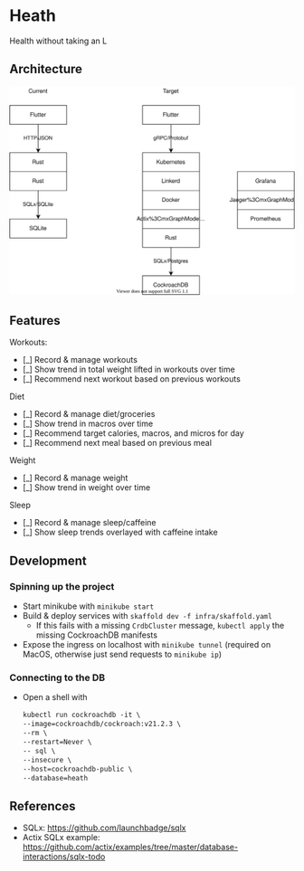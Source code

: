 # Heath

Health without taking an L

## Architecture

![Architecture Diagram](./arch.drawio.svg)

## Features

Workouts:
- [_] Record & manage workouts
- [_] Show trend in total weight lifted in workouts over time
- [_] Recommend next workout based on previous workouts

Diet
- [_] Record & manage diet/groceries
- [_] Show trend in macros over time
- [_] Recommend target calories, macros, and micros for day
- [_] Recommend next meal based on previous meal

Weight
- [_] Record & manage weight
- [_] Show trend in weight over time

Sleep
- [_] Record & manage sleep/caffeine
- [_] Show sleep trends overlayed with caffeine intake

## Development

### Spinning up the project

- Start minikube with `minikube start`
- Build & deploy services with `skaffold dev -f infra/skaffold.yaml`
  - If this fails with a missing `CrdbCluster` message, `kubectl apply` the missing CockroachDB manifests
- Expose the ingress on localhost with `minikube tunnel` (required on MacOS, otherwise just send requests to `minikube ip`)

### Connecting to the DB

- Open a shell with
  ```
  kubectl run cockroachdb -it \
  --image=cockroachdb/cockroach:v21.2.3 \
  --rm \
  --restart=Never \
  -- sql \
  --insecure \
  --host=cockroachdb-public \
  --database=heath
  ```

## References

- SQLx: https://github.com/launchbadge/sqlx
- Actix SQLx example: https://github.com/actix/examples/tree/master/database-interactions/sqlx-todo
